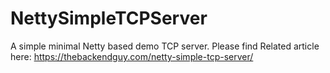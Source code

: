 # NettySimpleTCPServer
A simple minimal Netty based demo TCP server.
Please find Related article here: https://thebackendguy.com/netty-simple-tcp-server/
